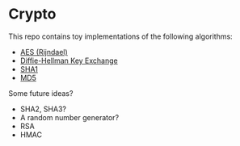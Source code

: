 # Crypto

This repo contains toy implementations of the following algorithms:

- [AES (Rijndael)](./src/aes.rs)
- [Diffie-Hellman Key Exchange](./src/diffie_hellman.rs)
- [SHA1](./src/sha1.rs)
- [MD5](./src/md5.rs)

Some future ideas?

- SHA2, SHA3?
- A random number generator?
- RSA
- HMAC
